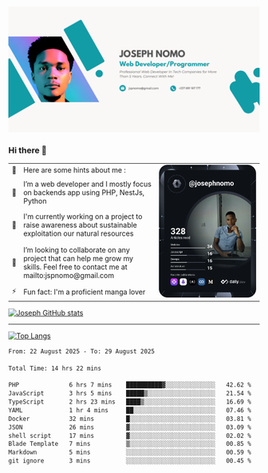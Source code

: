 ![Banner of my profile!](/Joseph_NOMO_NEW.png "Banner")

### Hi there 👋

<!--- | --  | 👋  | Here are some hints about me :                                                                                                 | <td rowspan=6><img src="/devcard.svg" width="400" alt="Joseph NOMO's Dev Card"/></td> |
| --- | --- | ------------------------------------------------------------------------------------------------------------------------------ | ------------------------------------------------------------------------------------- |
| --  | 🔭  | I’m a web developer and I mostly focus on backends app using PHP, NestJs, Python                                               |
| --  | 🦁  | I'm currently working on a project to raise awareness about sustainable exploitation our natural resources                     |
| --  | 👯  | I’m looking to collaborate on any project that can help me grow my skills. Feel free to contact me at mailto:jspnomo@gmail.com |
| --  | ⚡  | Fun fact: I'm a proficient manga lover                                                                                         |
--->

<table>
    <tr>
        <td width="1%">👋</td>
        <td width="55%">Here are some hints about me :</td>
        <td rowspan=6 width="44%"><img src="/devcard.svg" width="400" alt="Joseph NOMO's Dev Card"/></td>
    </tr>
    <tr>
        <td>🔭</td>
        <td>I’m a web developer and I mostly focus on backends app using PHP, NestJs, Python</td>
    </tr>
    <tr>
        <td>🦁</td>
        <td>I'm currently working on a project to raise awareness about sustainable exploitation our natural resources</td>
    </tr>
    <tr>
        <td>👯</td>
        <td>I’m looking to collaborate on any project that can help me grow my skills. Feel free to contact me at mailto:jspnomo@gmail.com</td>
    </tr>
    <tr>
        <td>⚡</td>
        <td>Fun fact: I'm a proficient manga lover</td>
    </tr>

</table>

[![Joseph GitHub stats](https://github-readme-stats-seven-sigma-53.vercel.app/api?username=Jspascal)](https://github.com/Jspascal/github-readme-stats)

---

[![Top Langs](https://github-readme-stats-seven-sigma-53.vercel.app/api/top-langs/?username=Jspascal&layout=compact)](https://github.com/Jspascal/github-readme-stats)

<!--START_SECTION:waka-->

```txt
From: 22 August 2025 - To: 29 August 2025

Total Time: 14 hrs 22 mins

PHP              6 hrs 7 mins    ██████████▓░░░░░░░░░░░░░░   42.62 %
JavaScript       3 hrs 5 mins    █████▒░░░░░░░░░░░░░░░░░░░   21.54 %
TypeScript       2 hrs 23 mins   ████▒░░░░░░░░░░░░░░░░░░░░   16.69 %
YAML             1 hr 4 mins     ██░░░░░░░░░░░░░░░░░░░░░░░   07.46 %
Docker           32 mins         █░░░░░░░░░░░░░░░░░░░░░░░░   03.81 %
JSON             26 mins         ▓░░░░░░░░░░░░░░░░░░░░░░░░   03.09 %
shell script     17 mins         ▓░░░░░░░░░░░░░░░░░░░░░░░░   02.02 %
Blade Template   7 mins          ▒░░░░░░░░░░░░░░░░░░░░░░░░   00.85 %
Markdown         5 mins          ░░░░░░░░░░░░░░░░░░░░░░░░░   00.59 %
git ignore       3 mins          ░░░░░░░░░░░░░░░░░░░░░░░░░   00.45 %
```

<!--END_SECTION:waka-->
